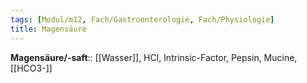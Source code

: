 ```yaml
---
tags: [Modul/m12, Fach/Gastroenterologie, Fach/Physiologie]
title: Magensäure
---
```

**Magensäure/-saft**:: [[Wasser]], HCl, Intrinsic-Factor, Pepsin, Mucine, [[HCO3-]]
